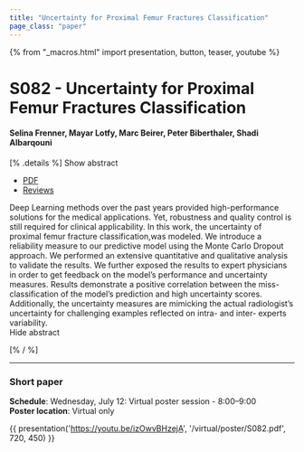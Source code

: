 ```yaml
---
title: "Uncertainty for Proximal Femur Fractures Classification"
page_class: "paper"
---
```


{% from "_macros.html" import presentation, button, teaser, youtube %}

# S082 - Uncertainty for Proximal Femur Fractures Classification

#### Selina Frenner, Mayar Lotfy, Marc Beirer, Peter Biberthaler, Shadi Albarqouni


[% .details %]
<a class="toggle_visibility" data-selector=".abstract" data-level="3">Show abstract</a>
- <a href="https://openreview.net/pdf?id=kvpAErerdkc">PDF</a>
- <a href="https://openreview.net/forum?id=kvpAErerdkc">Reviews</a>

<p>
    <span class="abstract">
        Deep Learning methods over the past years provided high-performance solutions for the medical applications. Yet, robustness and quality control is still required for clinical applicability. In this work, the uncertainty of proximal femur fracture classification,was modeled. We introduce a reliability measure to our predictive model using the Monte Carlo Dropout approach. We performed an extensive quantitative and qualitative analysis to validate the results. We further exposed the results to expert physicians in order to get feedback on the model’s performance and uncertainty measures. Results demonstrate a positive correlation between the miss-classification of the model’s prediction and high uncertainty scores. Additionally, the uncertainty measures are mimicking the actual radiologist’s uncertainty for challenging examples reflected on intra- and inter- experts variability.
        <br>
        <span class="actions"><a class="toggle_visibility" data-level="2">Hide abstract</a></span>
    </span>
</p>
[% / %]

---


### Short paper

**Schedule**: Wednesday, July 12: Virtual poster session - 8:00–9:00<br>
**Poster location**: Virtual only

{{ presentation('https://youtu.be/izOwvBHzejA', '/virtual/poster/S082.pdf', 720, 450) }}